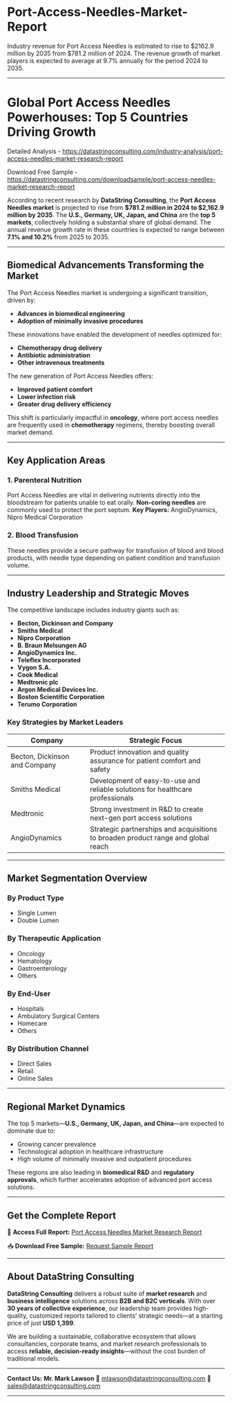 # Port-Access-Needles-Market-Report

Industry revenue for Port Access Needles is estimated to rise to $2162.9 million by 2035 from $781.2 million of 2024. The revenue growth of market players is expected to average at 9.7% annually for the period 2024 to 2035.

---

# Global Port Access Needles Powerhouses: Top 5 Countries Driving Growth

Detailed Analysis - https://datastringconsulting.com/industry-analysis/port-access-needles-market-research-report

Download Free Sample - https://datastringconsulting.com/downloadsample/port-access-needles-market-research-report

According to recent research by **DataString Consulting**, the **Port Access Needles market** is projected to rise from **\$781.2 million in 2024 to \$2,162.9 million by 2035**. The **U.S., Germany, UK, Japan, and China** are the **top 5 markets**, collectively holding a substantial share of global demand. The annual revenue growth rate in these countries is expected to range between **7.1% and 10.2%** from 2025 to 2035.

---

## Biomedical Advancements Transforming the Market

The Port Access Needles market is undergoing a significant transition, driven by:

* **Advances in biomedical engineering**
* **Adoption of minimally invasive procedures**

These innovations have enabled the development of needles optimized for:

* **Chemotherapy drug delivery**
* **Antibiotic administration**
* **Other intravenous treatments**

The new generation of Port Access Needles offers:

* **Improved patient comfort**
* **Lower infection risk**
* **Greater drug delivery efficiency**

This shift is particularly impactful in **oncology**, where port access needles are frequently used in **chemotherapy** regimens, thereby boosting overall market demand.

---

## Key Application Areas

### **1. Parenteral Nutrition**

Port Access Needles are vital in delivering nutrients directly into the bloodstream for patients unable to eat orally. **Non-coring needles** are commonly used to protect the port septum.
**Key Players:** AngioDynamics, Nipro Medical Corporation

### **2. Blood Transfusion**

These needles provide a secure pathway for transfusion of blood and blood products, with needle type depending on patient condition and transfusion volume.

---

## Industry Leadership and Strategic Moves

The competitive landscape includes industry giants such as:

* **Becton, Dickinson and Company**
* **Smiths Medical**
* **Nipro Corporation**
* **B. Braun Melsungen AG**
* **AngioDynamics Inc.**
* **Teleflex Incorporated**
* **Vygon S.A.**
* **Cook Medical**
* **Medtronic plc**
* **Argon Medical Devices Inc.**
* **Boston Scientific Corporation**
* **Terumo Corporation**

### **Key Strategies by Market Leaders**

| **Company**                   | **Strategic Focus**                                                               |
| ----------------------------- | --------------------------------------------------------------------------------- |
| Becton, Dickinson and Company | Product innovation and quality assurance for patient comfort and safety           |
| Smiths Medical                | Development of easy-to-use and reliable solutions for healthcare professionals    |
| Medtronic                     | Strong investment in R\&D to create next-gen port access solutions                |
| AngioDynamics                 | Strategic partnerships and acquisitions to broaden product range and global reach |

---

## Market Segmentation Overview

### **By Product Type**

* Single Lumen
* Double Lumen

### **By Therapeutic Application**

* Oncology
* Hematology
* Gastroenterology
* Others

### **By End-User**

* Hospitals
* Ambulatory Surgical Centers
* Homecare
* Others

### **By Distribution Channel**

* Direct Sales
* Retail
* Online Sales

---

## Regional Market Dynamics

The top 5 markets—**U.S., Germany, UK, Japan, and China**—are expected to dominate due to:

* Growing cancer prevalence
* Technological adoption in healthcare infrastructure
* High volume of minimally invasive and outpatient procedures

These regions are also leading in **biomedical R\&D** and **regulatory approvals**, which further accelerates adoption of advanced port access solutions.

---

## Get the Complete Report

📘 **Access Full Report:**
[Port Access Needles Market Research Report](https://datastringconsulting.com/industry-analysis/port-access-needles-market-research-report)

📥 **Download Free Sample:**
[Request Sample Report](https://datastringconsulting.com/downloadsample/port-access-needles-market-research-report)

---

## About DataString Consulting

**DataString Consulting** delivers a robust suite of **market research** and **business intelligence** solutions across **B2B and B2C verticals**. With over **30 years of collective experience**, our leadership team provides high-quality, customized reports tailored to clients’ strategic needs—at a starting price of just **USD 1,399**.

We are building a sustainable, collaborative ecosystem that allows consultancies, corporate teams, and market research professionals to access **reliable, decision-ready insights**—without the cost burden of traditional models.

---

**Contact Us:**
**Mr. Mark Lawson**
📧 [mlawson@datastringconsulting.com](mailto:mlawson@datastringconsulting.com)
📨 [sales@datastringconsulting.com](mailto:sales@datastringconsulting.com)

---
